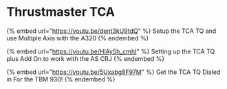 # Thrustmaster TCA

{% embed url="https://youtu.be/dent3kU9tdQ" %}
Setup the TCA TQ and use Multiple Axis with the A320
{% endembed %}

{% embed url="https://youtu.be/HlAy5h_cmhI" %}
Setting up the TCA TQ plus Add On to work with the AS CRJ
{% endembed %}

{% embed url="https://youtu.be/5Uxabg8F97M" %}
Get the TCA TQ Dialed in For the TBM 930!
{% endembed %}


